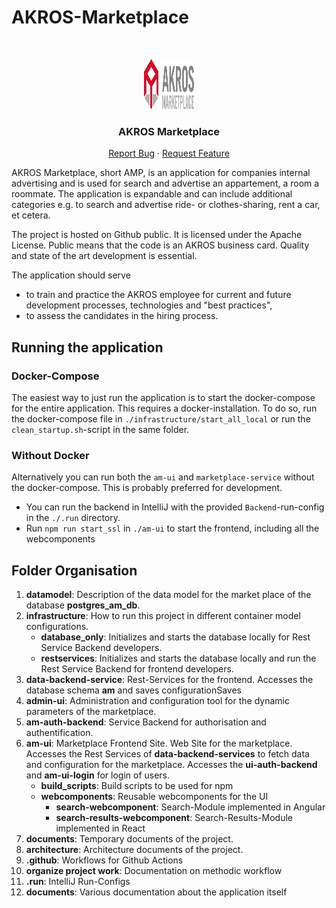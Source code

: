 # AKROS-Marketplace

<br />
<p align="center">
  <a href="https://github.com/AkrosAG/Akros-Marketplace">
    <img src="Architecture/images/am_logo.svg" alt="Logo" width="80" height="80">
  </a>
  <h3 align="center">AKROS Marketplace</h3>
  <p align="center">
    <a href="https://github.com/AkrosAG/Akros-Marketplace/issues">Report Bug</a>
    ·
    <a href="https://github.com/AkrosAG/Akros-Marketplace/issues">Request Feature</a>
  </p>
</p>

AKROS Marketplace, short AMP, is an application for companies internal advertising and is used for search and advertise an appartement, a room a roommate. The application is expandable and can include additional categories e.g. to search and advertise ride- or clothes-sharing, rent a car, et cetera.

The project is hosted on Github public. It is licensed under the Apache License. Public means that the code is an AKROS business card. Quality and state of the art development is essential.

The application should serve

- to train and practice the AKROS employee for current and future development processes, technologies and "best practices",
- to assess the candidates in the hiring process.

## Running the application

### Docker-Compose

The easiest way to just run the application is to start the docker-compose for the entire application. This requires a docker-installation.
To do so, run the docker-compose file in `./infrastructure/start_all_local` or run the `clean_startup.sh`-script in the same folder.

### Without Docker

Alternatively you can run both the `am-ui` and `marketplace-service` without the docker-compose. This is probably preferred for development.

- You can run the backend in IntelliJ with the provided `Backend`-run-config in the `./.run` directory.
- Run `npm run start_ssl` in `./am-ui` to start the frontend, including all the webcomponents

## Folder Organisation

1. **datamodel**: Description of the data model for the market place of the database **postgres_am_db**.
2. **infrastructure**: How to run this project in different container model configurations.
   - **database_only**: Initializes and starts the database locally for Rest Service Backend developers.
   - **restservices**: Initializes and starts the database locally and run the Rest Service Backend for frontend developers.
3. **data-backend-service**: Rest-Services for the frontend. Accesses the database schema **am** and saves configurationSaves
4. **admin-ui**: Administration and configuration tool for the dynamic parameters of the marketplace.
5. **am-auth-backend**: Service Backend for authorisation and authentification.
6. **am-ui**: Marketplace Frontend Site. Web Site for the marketplace. Accesses the Rest Services of **data-backend-services** to fetch data and configuration for the marketplace. Accesses the **ui-auth-backend** and **am-ui-login** for login of users.
   - **build_scripts**: Build scripts to be used for npm
   - **webcomponents**: Reusable webcomponents for the UI
     - **search-webcomponent**: Search-Module implemented in Angular
     - **search-results-webcomponent**: Search-Results-Module implemented in React
7. **documents**: Temporary documents of the project.
8. **architecture**: Architecture documents of the project.
9. **.github**: Workflows for Github Actions
10. **organize project work**: Documentation on methodic workflow
11. **.run**: IntelliJ Run-Configs
12. **documents**: Various documentation about the application itself
